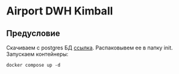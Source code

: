 # Airport DWH Kimball
## Предусловие
Скачиваем с postgres БД [ссылка](https://postgrespro.ru/education/demodb). Распаковывем ее в папку init.
Запускаем контейнеры:
```shell
docker compose up -d
```